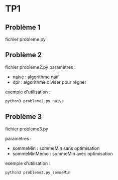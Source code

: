 # TP1

## Problème 1

fichier probleme.py

## Problème 2

fichier probleme2.py
paramètres :

- naive : algorithme naïf
- dpr : algorithme diviser pour régner

exemple d'utilisation :

```bash
python3 probleme2.py naive
```

## Problème 3

fichier probleme3.py

paramètres :

- sommeMin : sommeMin sans optimisation
- sommeMinMemo : sommeMin avec optimisation

exemple d'utilisation :

```bash
python3 probleme3.py sommeMin
```

